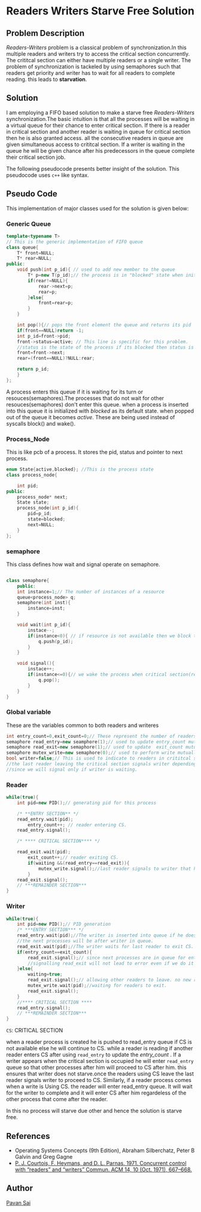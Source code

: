 # Readers Writers Starve Free Solution
 
## Problem Description
 *Readers-Writers* problem is a classical problem of synchronization.In this multiple readers and writers try to access the critical section concurrently. The crititcal section can either have multiple readers or a single writer. The problem of synchronization is tackeled by using semaphores such that readers get priority and writer has to wait for all readers to complete reading. this leads to **starvation**.

## Solution 
I am employing a FIFO based solution to make a starve free *Readers-Writers* synchronization.The basic intuition is that all the processes will be waiting in a virtual queue for their chance to enter critical section. If there is a reader in critical section and another reader is waiting in queue for critical section then he is also granted access. all the consecutive readers in queue are given simultaneous access to crititcal section. If a writer is waiting in the queue he will be given chance after his predecessors in the queue complete their critical section job.

The following pseudocode presents better insight of the solution. This pseudocode uses `c++` like syntax.

## Pseudo Code

This implementation of major classes used for the solution is given below:
### Generic Queue
```cpp
template<typename T>
// This is the generic implementation of FIFO queue 
class queue{ 
    T* front=NULL;
    T* rear=NULL;
public:
    void push(int p_id){ // used to add new member to the queue
        T* p=new T(p_id);// the process is in "blocked" state when initialised
        if(rear!=NULL){
            rear->next=p;
            rear=p;  
        }else{
            front=rear=p; 
        }
    }

    int pop(){// pops the front element the queue and returns its pid
    if(front==NULL)return -1;
    int p_id=front->pid; 
    front->status=active; // This line is specific for this problem.
    //status is the state of the process if its blocked then status is "blocked" and "active" if the process wakes up
    front=front->next;
    rear=(front==NULL)?NULL:rear;

    return p_id;
    }
};
```
A process enters this queue if it is waiting for its turn or resouces(semaphores).The processes that do not wait for other resouces(semaphores) don't enter this queue. 
when a process is inserted into this queue it is initialized with *blocked* as its default state. when popped out of the queue it becomes *active*. These are being used instead of syscalls block() and wake().

### Process_Node
This is like pcb of a process. It stores the pid, status and pointer to next process.
```cpp
enum State{active,blocked}; //This is the process state
class process_node{

    int pid;
public:
    process_node* next;
    State state;
    process_node(int p_id){
        pid=p_id;
        state=blocked;
        next=NULL;
    }
};
```

### semaphore
This class defines how wait and signal operate on semaphore.
```cpp

class semaphore{
    public:
    int instance=1;// The number of instances of a resource
    queue<process_node> q;
    semaphore(int inst){
        instance=inst;
    }

    void wait(int p_id){
        instace--;
        if(instance<0){ // if resource is not available then we block the process
            q.push(p_id); 
        }
    }

    void signal(){
        instace++;
        if(instance<=0){// we wake the process when critical section(resource) is available.
            q.pop();
        }
    }
}

```
### Global variable
These are the variables common to both readers and writeres

```cpp
int entry_count=0,exit_count=0;// These represent the number of readers entering and exiting critical section.
semaphore read_entry=new seamphore(1);// used to update entry_count mutually exclusively.
semaphore read_exit=new semaphore(1);// used to update  exit_count mutually exclusively.
semaphore mutex_write=new semaphore(0);// used to perform write mutually exclusively
bool writer=false;// This is used to indicate to readers in crititcal section that writer is waiting. 
//the last reader leaving the critical section signals writer depending on this boolen. 
//since we will signal only if writer is waiting.
```

### Reader
```cpp
while(true){
    int pid=new PID();// generating pid for this process

    /* **ENTRY SECTION** */
    read_entry.wait(pid);
        entry_count++; // reader entering CS.
    read_entry.signal();

    /* **** CRITICAL SECTION**** */

    read_exit.wait(pid);
        exit_count++;// reader exiting CS.
        if(waiting &&(read_entry==read_exit)){
            mutex_write.signal();//last reader signals to writer that he can enter CS if a writer is waiting.
        }
    read_exit.signal();   
    // ***REMAINDER SECTION***
}
```

### Writer

```cpp
while(true){
    int pid=new PID();// PID generation
    /* ***ENTRY SECTION*** */
    read_entry.wait(pid);//The writer is inserted into queue if he doesn't have resource access. 
    //the next processes will be after writer in queue.
    read_exit.wait(pid);//The writer waits for last reader to exit CS. 
    if(entry_count==exit_count){
        read_exit.signal();// since next processes are in queue for entry. 
        //signalling read_exit will not lead to error even if we do it befor CS.        
    }else{
        waiting=true;
        read_exit.signal();// allowing other readers to leave. no new reader enter CS.
        mutex_write.wait(pid);//waiting for readers to exit.
        read_exit.signal();
    }
    //**** CRITICAL SECTION ****
    read_entry.signal();
    // ***REMAINDER SECTION***
}
```
`CS`: CRITICAL SECTION 

when a reader process is created he is pushed to read_entry queue if CS is not available else he will continue to CS. while a reader is reading if another reader enters CS after using `read_entry` to update the *entry_count* . 
If a writer appears when the critical section is occupied he will enter `read_entry` queue so that other processes after him will proceed to CS after him. this ensures that writer does not starve.once the readers using CS leave the last reader signals writer to proceed to CS.
Similarly, if a reader process comes when a write is Using CS. the reader will enter read_entry queue. It will wait for the writer to complete and it will enter CS after him regardeless of the other process that come after the reader. 

In this no process will starve due other and hence the solution is starve free.
## References
- Operating Systems Concepts (9th Edition), Abraham Silberchatz, Peter B Galvin and Greg Gagne
- [P. J. Courtois, F. Heymans, and D. L. Parnas. 1971. Concurrent control with “readers” and “writers” Commun. ACM 14, 10 (Oct. 1971), 667–668.](https://doi.org/10.1145/362759.362813)

## Author
[Pavan Sai](https://github.com/pavansai444)
